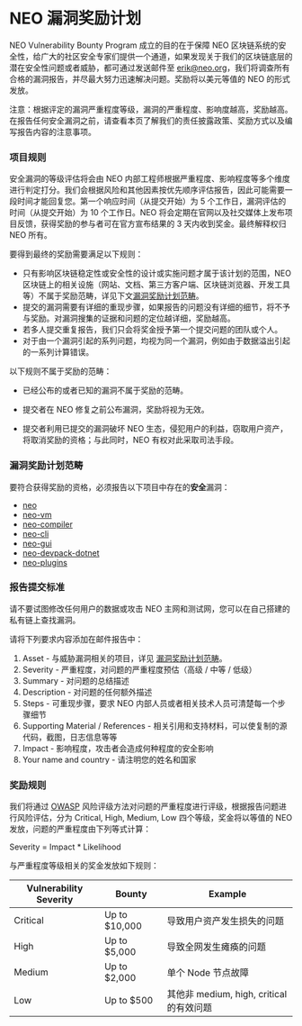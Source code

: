 # NEO 漏洞奖励计划

NEO Vulnerability Bounty Program 成立的目的在于保障 NEO 区块链系统的安全性，给广大的社区安全专家们提供一个通道，如果发现关于我们的区块链底层的潜在安全性问题或者威胁，都可通过发送邮件至 [erik@neo.org](mailto:erik@neo.org)，我们将调查所有合格的漏洞报告，并尽最大努力迅速解决问题。奖励将以美元等值的 NEO 的形式发放。 

注意：根据评定的漏洞严重程度等级，漏洞的严重程度、影响度越高，奖励越高。在报告任何安全漏洞之前，请查看本页了解我们的责任披露政策、奖励方式以及编写报告内容的注意事项。

### 项目规则

安全漏洞的等级评估将会由 NEO 内部工程师根据严重程度、影响程度等多个维度进行判定打分。我们会根据风险和其他因素按优先顺序评估报告，因此可能需要一段时间才能回复您。第一个响应时间（从提交开始）为 5 个工作日，漏洞评估的时间（从提交开始）为 10 个工作日。NEO 将会定期在官网以及社交媒体上发布项目反馈，获得奖励的参与者可在官方宣布结果的 3 天内收到奖金。最终解释权归 NEO 所有。

要得到最终的奖励需要满足以下规则：

- 只有影响区块链稳定性或安全性的设计或实施问题才属于该计划的范围，NEO 区块链上的相关设施（网站、文档、第三方客户端、区块链浏览器、开发工具等）不属于奖励范畴，详见下文[漏洞奖励计划范畴](#漏洞奖励计划范畴)。
- 提交的漏洞需要有详细的重现步骤，如果报告的问题没有详细的细节，将不予与奖励。对漏洞搜集的证据和问题的定位越详细，奖励越高。
- 若多人提交重复报告，我们只会将奖金授予第一个提交问题的团队或个人。
- 对于由一个漏洞引起的系列问题，均视为同一个漏洞，例如由于数据溢出引起的一系列计算错误。

以下规则不属于奖励的范畴：

- 已经公布的或者已知的漏洞不属于奖励的范畴。
- 提交者在 NEO 修复之前公布漏洞，奖励将视为无效。

- 提交者利用已提交的漏洞破坏 NEO 生态，侵犯用户的利益，窃取用户资产，将取消奖励的资格；与此同时，NEO 有权对此采取司法手段。

### 漏洞奖励计划范畴

要符合获得奖励的资格，必须报告以下项目中存在的**安全**漏洞：

- [neo](https://github.com/neo-project/neo)
- [neo-vm](https://github.com/neo-project/neo-vm)
- [neo-compiler](https://github.com/neo-project/neo-compiler)
- [neo-cli](https://github.com/neo-project/neo-cli)
- [neo-gui](https://github.com/neo-project/neo-gui)
- [neo-devpack-dotnet](https://github.com/neo-project/neo-devpack-dotnet)
- [neo-plugins](https://github.com/neo-project/neo-plugins)

### 报告提交标准

请不要试图修改任何用户的数据或攻击 NEO 主网和测试网，您可以在自己搭建的私有链上查找漏洞。

请将下列要求内容添加在邮件报告中：

1. Asset - 与威胁漏洞相关的项目，详见 [漏洞奖励计划范畴](#漏洞奖励计划范畴)。
2. Severity - 严重程度，对问题的严重程度预估（高级 / 中等 / 低级）
3. Summary - ­对问题的总结描述
4. Description -­ 对问题的任何额外描述
5. Steps - 可重现步骤，要求 NEO 内部人员或者相关技术人员可清楚每一个步骤细节
6. Supporting Material / References ­- 相关引用和支持材料，可以使复制的源代码，截图，日志信息等等
7. Impact - 影响程度，攻击者会造成何种程度的安全影响
8. Your name and country - 请注明您的姓名和国家

### 奖励规则

我们将通过 [OWASP](https://www.owasp.org/index.php/OWASP_Risk_Rating_Methodology) 风险评级方法对问题的严重程度进行评级，根据报告问题进行风险评估，分为 Critical, High, Medium, Low 四个等级，奖金将以等值的 NEO 发放，问题的严重程度由下列等式计算：

Severity = Impact * Likelihood

与严重程度等级相关的奖金发放如下规则：

| Vulnerability Severity | Bounty        | Example                                  |
| ---------------------- | ------------- | ---------------------------------------- |
| Critical               | Up to $10,000 | 导致用户资产发生损失的问题               |
| High                   | Up to $5,000  | 导致全网发生瘫痪的问题                   |
| Medium                 | Up to $2,000  | 单个 Node 节点故障                       |
| Low                    | Up to $500    | 其他非 medium, high, critical 的有效问题 |

 

 
